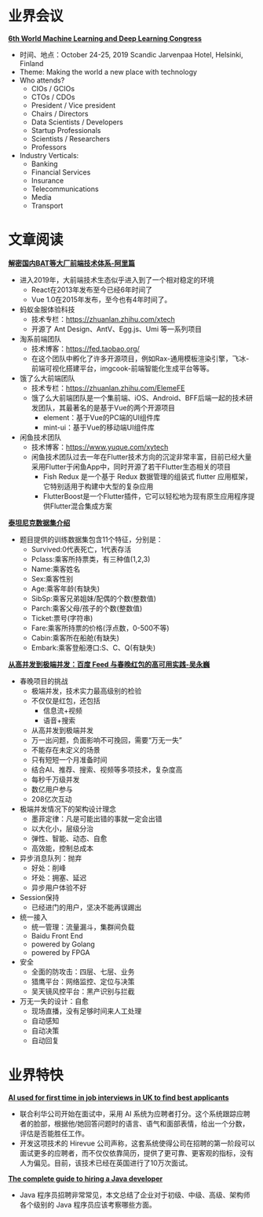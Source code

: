 # 业界会议

[**6th World Machine Learning and Deep Learning Congress**](https://machinelearning.conferenceseries.com/)
* 时间、地点：October 24-25, 2019 Scandic Jarvenpaa Hotel, Helsinki, Finland
* Theme: Making the world a new place with technology
* Who attends?
   * CIOs / GCIOs
   * CTOs / CDOs
   * President / Vice president
   * Chairs / Directors
   * Data Scientists / Developers
   * Startup Professionals
   * Scientists / Researchers
   * Professors
* Industry Verticals:
   * Banking
   * Financial Services
   * Insurance
   * Telecommunications
   * Media
   * Transport


# 文章阅读

[**解密国内BAT等大厂前端技术体系-阿里篇**](https://mp.weixin.qq.com/s/haSCjEOVCZSeaT2q5E2BQw)
* 进入2019年，大前端技术生态似乎进入到了一个相对稳定的环境
   * React在2013年发布至今已经6年时间了
   * Vue 1.0在2015年发布，至今也有4年时间了。
* 蚂蚁金服体验科技
   * 技术专栏：https://zhuanlan.zhihu.com/xtech
   * 开源了 Ant Design、AntV、Egg.js、Umi 等一系列项目
* 淘系前端团队
   * 技术博客：https://fed.taobao.org/
   * 在这个团队中孵化了许多开源项目，例如Rax-通用模板渲染引擎，飞冰-前端可视化搭建平台，imgcook-前端智能化生成平台等等。
* 饿了么大前端团队
   * 技术专栏：https://zhuanlan.zhihu.com/ElemeFE
   * 饿了么大前端团队是一个集前端、iOS、Android、BFF后端一起的技术研发团队，其最著名的是基于Vue的两个开源项目
      * element：基于Vue的PC端的UI组件库
      * mint-ui：基于Vue的移动端UI组件库
* 闲鱼技术团队
   * 技术博客：https://www.yuque.com/xytech
   * 闲鱼技术团队过去一年在Flutter技术方向的沉淀非常丰富，目前已经大量采用Flutter于闲鱼App中，同时开源了若干Flutter生态相关的项目
      * Fish Redux 是一个基于 Redux 数据管理的组装式 flutter 应用框架， 它特别适用于构建中大型的复杂应用
      * FlutterBoost是一个Flutter插件，它可以轻松地为现有原生应用程序提供Flutter混合集成方案


[**泰坦尼克数据集介绍**](https://blog.csdn.net/taichitaichi/article/details/80822252)
* 题目提供的训练数据集包含11个特征，分别是：
   * Survived:0代表死亡，1代表存活
   * Pclass:乘客所持票类，有三种值(1,2,3)
   * Name:乘客姓名
   * Sex:乘客性别
   * Age:乘客年龄(有缺失)
   * SibSp:乘客兄弟姐妹/配偶的个数(整数值)
   * Parch:乘客父母/孩子的个数(整数值)
   * Ticket:票号(字符串)
   * Fare:乘客所持票的价格(浮点数，0-500不等)
   * Cabin:乘客所在船舱(有缺失)
   * Embark:乘客登船港口:S、C、Q(有缺失)


[**从高并发到极端并发：百度 Feed 与春晚红包的高可用实践-吴永巍**](https://ppt.infoq.cn/list/qconbj2019)
* 春晚项目的挑战
   * 极端并发，技术实力最高级别的检验
   * 不仅仅是红包，还包括
      * 信息流+视频
      * 语音+搜索
   * 从高并发到极端并发
   * 万一出问题，负面影响不可挽回，需要“万无一失”
   * 不能存在未定义的场景
   * 只有短短一个月准备时间
   * 结合AI、推荐、搜索、视频等多项技术，复杂度高
   * 每秒千万级并发
   * 数亿用户参与
   * 208亿次互动
* 极端并发情况下的架构设计理念
   * 墨菲定律：凡是可能出错的事就一定会出错
   * 以大化小，层级分治
   * 弹性、智能、动态、自愈
   * 高效能，控制总成本
* 异步消息队列：抛弃
   * 好处：削峰
   * 坏处：拥塞、延迟
   * 异步用户体验不好
* Session保持
   * 已经进门的用户，坚决不能再误踢出
* 统一接入
   * 统一管理：流量漏斗，集群间负载
   * Baidu Front End
   * powered by Golang
   * powered by FPGA
* 安全
   * 全面的防攻击：四层、七层、业务
   * 猎鹰平台：网络监控、定位与决策
   * 吴天镜风控平台：黑产识别与拦截
* 万无一失的设计：自愈
   * 现场直播，没有足够时间来人工处理
   * 自动感知
   * 自动决策
   * 自动回复



# 业界特快

[**AI used for first time in job interviews in UK to find best applicants**](https://www.telegraph.co.uk/news/2019/09/27/ai-facial-recognition-used-first-time-job-interviews-uk-find/)
* 联合利华公司开始在面试中，采用 AI 系统为应聘者打分。这个系统跟踪应聘者的脸部，根据他/她回答问题时的语言、语气和面部表情，给出一个分数，评估是否能胜任工作。
* 开发这项技术的 Hirevue 公司声称，这套系统使得公司在招聘的第一阶段可以面试更多的应聘者，而不仅仅依靠简历，提供了更可靠、更客观的指标，没有人为偏见。目前，该技术已经在英国进行了10万次面试。

[**The complete guide to hiring a Java developer**](https://www.hackerearth.com/recruit/resources/e-books/hire-java-developer/)
* Java 程序员招聘非常常见，本文总结了企业对于初级、中级、高级、架构师各个级别的 Java 程序员应该考察哪些方面。

